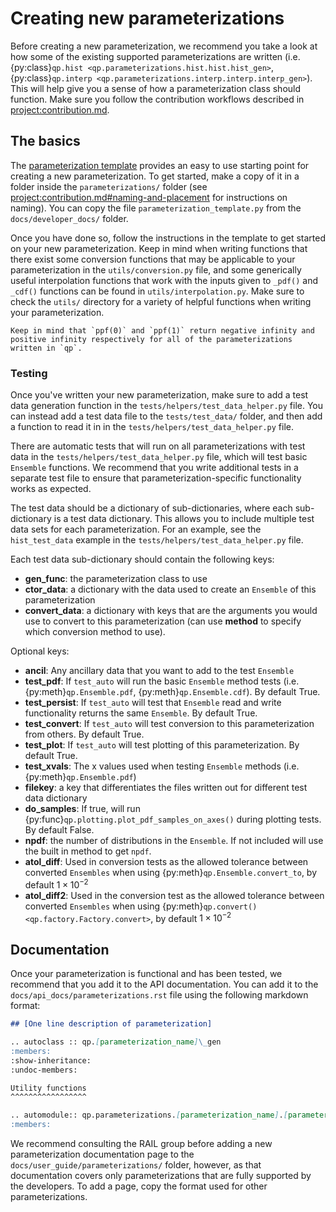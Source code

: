 # Creating new parameterizations

Before creating a new parameterization, we recommend you take a look at how some of the existing supported parameterizations are written (i.e. {py:class}`qp.hist <qp.parameterizations.hist.hist.hist_gen>`, {py:class}`qp.interp <qp.parameterizations.interp.interp.interp_gen>`). This will help give you a sense of how a parameterization class should function. Make sure you follow the contribution workflows described in <project:contribution.md>.

## The basics

The [parameterization template](./parameterization_template.py) provides an easy to use starting point for creating a new parameterization. To get started, make a copy of it in a folder inside the `parameterizations/` folder (see <project:contribution.md#naming-and-placement> for instructions on naming). You can copy the file `parameterization_template.py` from the `docs/developer_docs/` folder.

Once you have done so, follow the instructions in the template to get started on your new parameterization. Keep in mind when writing functions that there exist some conversion functions that may be applicable to your parameterization in the `utils/conversion.py` file, and some generically useful interpolation functions that work with the inputs given to `_pdf()` and `_cdf()` functions can be found in `utils/interpolation.py`. Make sure to check the `utils/` directory for a variety of helpful functions when writing your parameterization.

```{tip}
Keep in mind that `ppf(0)` and `ppf(1)` return negative infinity and positive infinity respectively for all of the parameterizations written in `qp`.
```

### Testing

Once you've written your new parameterization, make sure to add a test data generation function in the `tests/helpers/test_data_helper.py` file. You can instead add a test data file to the `tests/test_data/` folder, and then add a function to read it in in the `tests/helpers/test_data_helper.py` file.

There are automatic tests that will run on all parameterizations with test data in the `tests/helpers/test_data_helper.py` file, which will test basic `Ensemble` functions. We recommend that you write additional tests in a separate test file to ensure that parameterization-specific functionality works as expected.

The test data should be a dictionary of sub-dictionaries, where each sub-dictionary is a test data dictionary. This allows you to include multiple test data sets for each parameterization. For an example, see the `hist_test_data` example in the `tests/helpers/test_data_helper.py` file.

Each test data sub-dictionary should contain the following keys:

- **gen_func**: the parameterization class to use
- **ctor_data**: a dictionary with the data used to create an `Ensemble` of this parameterization
- **convert_data**: a dictionary with keys that are the arguments you would use to convert to this parameterization (can use **method** to specify which conversion method to use).

Optional keys:

- **ancil**: Any ancillary data that you want to add to the test `Ensemble`
- **test_pdf**: If `test_auto` will run the basic `Ensemble` method tests (i.e. {py:meth}`qp.Ensemble.pdf`, {py:meth}`qp.Ensemble.cdf`). By default True.
- **test_persist**: If `test_auto` will test that `Ensemble` read and write functionality returns the same `Ensemble`. By default True.
- **test_convert**: If `test_auto` will test conversion to this parameterization from others. By default True.
- **test_plot**: If `test_auto` will test plotting of this parameterization. By default True.
- **test_xvals**: The x values used when testing `Ensemble` methods (i.e. {py:meth}`qp.Ensemble.pdf`)
- **filekey**: a key that differentiates the files written out for different test data dictionary
- **do_samples**: If true, will run {py:func}`qp.plotting.plot_pdf_samples_on_axes()` during plotting tests. By default False.
- **npdf**: the number of distributions in the `Ensemble`. If not included will use the built in method to get `npdf`.
- **atol_diff**: Used in conversion tests as the allowed tolerance between converted `Ensembles` when using {py:meth}`qp.Ensemble.convert_to`, by default $1 \times 10^{-2}$
- **atol_diff2**: Used in the conversion test as the allowed tolerance between converted `Ensembles` when using {py:meth}`qp.convert() <qp.factory.Factory.convert>`, by default $1 \times 10^{-2}$

## Documentation

Once your parameterization is functional and has been tested, we recommend that you add it to the API documentation. You can add it to the `docs/api_docs/parameterizations.rst` file using the following markdown format:

```markdown
## [One line description of parameterization]

.. autoclass :: qp.[parameterization_name]\_gen
:members:
:show-inheritance:
:undoc-members:

Utility functions
^^^^^^^^^^^^^^^^^

.. automodule:: qp.parameterizations.[parameterization_name].[parameterization_name]\_utils
:members:
```

We recommend consulting the RAIL group before adding a new parameterization documentation page to the `docs/user_guide/parameterizations/` folder, however, as that documentation covers only parameterizations that are fully supported by the developers. To add a page, copy the format used for other parameterizations.
